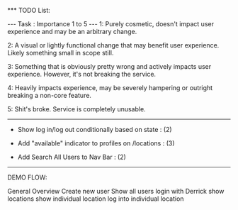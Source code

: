 *** TODO List:

--- Task : Importance 1 to 5 ---
1: Purely cosmetic, doesn't impact user experience and may be an arbitrary change.

2: A visual or lightly functional change that may benefit user experience. Likely something small in scope still.

3: Something that is obviously pretty wrong and actively impacts user experience. However, it's not breaking the service.

4: Heavily impacts experience, may be severely hampering or outright breaking a non-core feature.

5: Shit's broke. Service is completely unusable.

----------

* Show log in/log out conditionally based on state : (2)

* Add "available" indicator to profiles on /locations : (3)

* Add Search All Users to Nav Bar : (2)


-----

DEMO FLOW:

General Overview
Create new user
Show all users
login with Derrick
show locations
show individual location
log into individual location